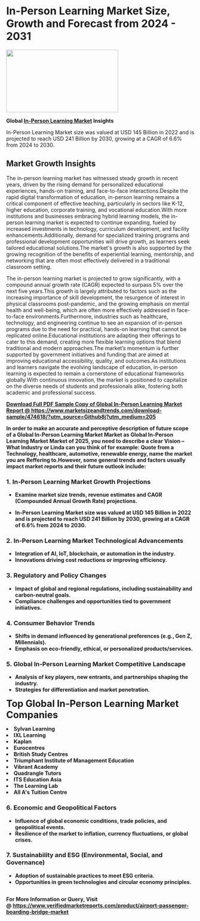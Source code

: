 <H1>In-Person Learning Market Size, Growth and Forecast from 2024 - 2031</H1><img class="aligncenter size-medium wp-image-584254" src="https://thirdeyenews.in/wp-content/uploads/2024/09/Global-Market-Research-300x168.jpeg" alt="" width="300" height="168" /><p><strong>Global&nbsp;<a href="https://www.marketsizeandtrends.com/download-sample/474618/?utm_source=Github8j?utm_medium=205">In-Person Learning Market</a> Insights</strong></p><p>In-Person Learning Market size was valued at USD 145 Billion in 2022 and is projected to reach USD 241 Billion by 2030, growing at a CAGR of 6.6% from 2024 to 2030.</p><p><h2>Market Growth Insights</h2> <p>The in-person learning market has witnessed steady growth in recent years, driven by the rising demand for personalized educational experiences, hands-on training, and face-to-face interactions.Despite the rapid digital transformation of education, in-person learning remains a critical component of effective teaching, particularly in sectors like K-12, higher education, corporate training, and vocational education.With more institutions and businesses embracing hybrid learning models, the in-person learning market is expected to continue expanding, fueled by increased investments in technology, curriculum development, and facility enhancements.Additionally, demand for specialized training programs and professional development opportunities will drive growth, as learners seek tailored educational solutions.The market's growth is also supported by the growing recognition of the benefits of experiential learning, mentorship, and networking that are often most effectively delivered in a traditional classroom setting.</p> <p><strong><a href="download_sample_link_here"></a></strong></p> <p>The in-person learning market is projected to grow significantly, with a compound annual growth rate (CAGR) expected to surpass 5% over the next five years.This growth is largely attributed to factors such as the increasing importance of skill development, the resurgence of interest in physical classrooms post-pandemic, and the growing emphasis on mental health and well-being, which are often more effectively addressed in face-to-face environments.Furthermore, industries such as healthcare, technology, and engineering continue to see an expansion of in-person programs due to the need for practical, hands-on learning that cannot be replicated online.Educational institutions are adapting their offerings to cater to this demand, creating more flexible learning options that blend traditional and modern approaches.The market’s momentum is further supported by government initiatives and funding that are aimed at improving educational accessibility, quality, and outcomes.As institutions and learners navigate the evolving landscape of education, in-person learning is expected to remain a cornerstone of educational frameworks globally.With continuous innovation, the market is positioned to capitalize on the diverse needs of students and professionals alike, fostering both academic and professional success.</p> <p><strong><a href="get_more_link_here"></p><p><span class=""><strong>Download Full PDF Sample Copy of Global In-Person Learning Market Report</strong> @ <a href="https://www.marketsizeandtrends.com/download-sample/474618/?utm_source=Github8j?utm_medium=205" target="_blank">https://www.marketsizeandtrends.com/download-sample/474618/?utm_source=Github8j?utm_medium=205</a></span></p><p>In order to make an accurate and perceptive description of future scope of a Global&nbsp;In-Person Learning Market Market as Global&nbsp;In-Person Learning Market Market of 2025, you need to describe a clear Vision &ndash; What Industry or Linda can you think of for example: Quote from a Technology, healthcare, automotive, renewable energy, name the market you are Reffering to.However, some general trends and factors usually impact market reports and their future outlook include:</p><h3>1.&nbsp;<strong>In-Person Learning Market Growth Projections</strong></h3><ul><li>Examine market size trends, revenue estimates and CAGR (Compounded Annual Growth Rate) projections.</li><li><p>In-Person Learning Market size was valued at USD 145 Billion in 2022 and is projected to reach USD 241 Billion by 2030, growing at a CAGR of 6.6% from 2024 to 2030.</p></li></ul><h3>2.&nbsp;<strong>In-Person Learning Market Technological Advancements</strong></h3><ul><li>Integration of AI, IoT, blockchain, or automation in the industry.</li><li>Innovations driving cost reductions or improving efficiency.</li></ul><h3>3.&nbsp;<strong>Regulatory and Policy Changes</strong></h3><ul><li>Impact of global and regional regulations, including sustainability and carbon-neutral goals.</li><li>Compliance challenges and opportunities tied to government initiatives.</li></ul><h3>4.&nbsp;<strong>Consumer Behavior Trends</strong></h3><ul><li>Shifts in demand influenced by generational preferences (e.g., Gen Z, Millennials).</li><li>Emphasis on eco-friendly, ethical, or personalized products/services.</li></ul><h3>5.&nbsp;<strong>Global In-Person Learning Market Competitive Landscape</strong></h3><ul><li>Analysis of key players, new entrants, and partnerships shaping the industry.</li><li>Strategies for differentiation and market penetration.</li></ul><p data-pm-slice="1 1 []"><span style="color: inherit; font-family: inherit; font-size: 25px;">Top Global In-Person Learning Market Companies</span></p><div class="" data-test-id=""><p><li>Sylvan Learning</li><li> IXL Learning</li><li> Kaplan</li><li> Eurocentres</li><li> British Study Centres</li><li> Triumphant Institute of Management Education</li><li> Vibrant Academy</li><li> Quadrangle Tutors</li><li> ITS Education Asia</li><li> The Learning Lab</li><li> All A's Tuition Centre</li></p></div><h3>6.&nbsp;<strong>Economic and Geopolitical Factors</strong></h3><ul><li>Influence of global economic conditions, trade policies, and geopolitical events.</li><li>Resilience of the market to inflation, currency fluctuations, or global crises.</li></ul><h3>7.&nbsp;<strong>Sustainability and ESG (Environmental, Social, and Governance)</strong></h3><ul><li>Adoption of sustainable practices to meet ESG criteria.</li><li>Opportunities in green technologies and circular economy principles.</li></ul><h2><strong style="font-size: 14px;">For More Information or Query, Visit @&nbsp;</strong><a style="background-color: #ffffff; font-size: 14px;" href="https://www.marketsizeandtrends.com/report/in-person-learning-market/" target="_blank">https://www.verifiedmarketreports.com/product/airport-passenger-boarding-bridge-market</a></h2>